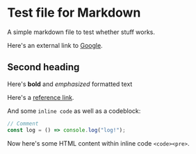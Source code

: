 # Test file for Markdown

A simple markdown file to test whether stuff works.

Here's an external link to [Google](https://www.google.com).

## Second heading

Here's **bold** and _emphasized_ formatted text

Here's a [reference link][index].

And some `inline code` as well as a codeblock:

```js
// Comment
const log = () => console.log("log!");
```

Now here's some HTML content within inline code `<code><pre>`.


[index]: /index "Reference link to index"
